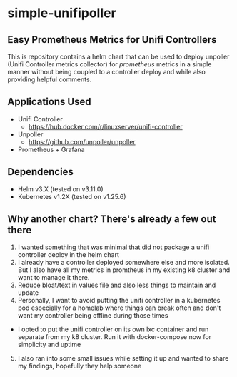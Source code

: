 # simple-unifipoller
## Easy Prometheus Metrics for Unifi Controllers
This is repository contains a helm chart that can be used to deploy unpoller (Unifi Controller metrics collector)  for *_prometheus_* metrics in a simple manner without being coupled to a controller deploy and while also providing helpful comments.

## Applications Used
* Unifi Controller
    - https://hub.docker.com/r/linuxserver/unifi-controller
* Unpoller
    - https://github.com/unpoller/unpoller
* Prometheus + Grafana

## Dependencies
* Helm v3.X (tested on v3.11.0)
* Kubernetes v1.2X (tested on v1.25.6)

## Why another chart? There's already a few out there
1. I wanted something that was minimal that did not package a unifi controller deploy in the helm chart
2. I already have a controller deployed somewhere else and more isolated. But I also have all my metrics in promtheus in my existing k8 cluster and want to manage it there.
3. Reduce bloat/text in values file and also less things to maintain and update
4. Personally, I want to avoid putting the unifi controller in a kubernetes pod especially for a homelab where things can break often and don't want my controller being offline during those times
 - I opted to put the unifi controller on its own lxc container and run separate from my k8 cluster. Run it with docker-compose now for simplicity and uptime
5. I also ran into some small issues while setting it up and wanted to share my findings, hopefully they help someone
